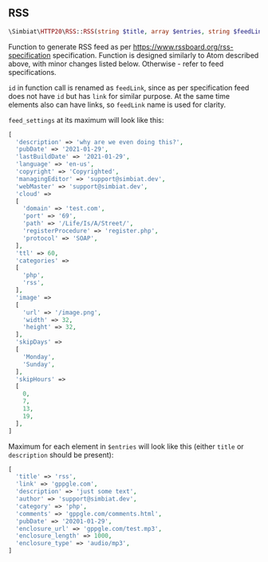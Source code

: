 ## RSS

```php
\Simbiat\HTTP20\RSS::RSS(string $title, array $entries, string $feedLink = '', array $feed_settings = []);
```

Function to generate RSS feed as per https://www.rssboard.org/rss-specification specification. Function is designed similarly to Atom described above, with minor changes listed below. Otherwise - refer to feed specifications.

`id` in function call is renamed as `feedLink`, since as per specification feed does not have `id` but has `link` for similar purpose. At the same time elements also can have links, so `feedLink` name is used for clarity.

`feed_settings` at its maximum will look like this:

```php
[
  'description' => 'why are we even doing this?',
  'pubDate' => '2021-01-29',
  'lastBuildDate' => '2021-01-29',
  'language' => 'en-us',
  'copyright' => 'Copyrighted',
  'managingEditor' => 'support@simbiat.dev',
  'webMaster' => 'support@simbiat.dev',
  'cloud' =>
  [
    'domain' => 'test.com',
    'port' => '69',
    'path' => '/Life/Is/A/Street/',
    'registerProcedure' => 'register.php',
    'protocol' => 'SOAP',
  ],
  'ttl' => 60,
  'categories' =>
  [
    'php',
    'rss',
  ],
  'image' =>
  [
    'url' => '/image.png',
    'width' => 32,
    'height' => 32,
  ],
  'skipDays' =>
  [
    'Monday',
    'Sunday',
  ],
  'skipHours' =>
  [
    0,
    7,
    13,
    19,
  ],
]
```

Maximum for each element in `$entries` will look like this (either `title` or `description` should be present):

```php
[
  'title' => 'rss',
  'link' => 'gppgle.com',
  'description' => 'just some text',
  'author' => 'support@simbiat.dev',
  'category' => 'php',
  'comments' => 'gppgle.com/comments.html',
  'pubDate' => '20201-01-29',
  'enclosure_url' => 'gppgle.com/test.mp3',
  'enclosure_length' => 1000,
  'enclosure_type' => 'audio/mp3',
]
```
